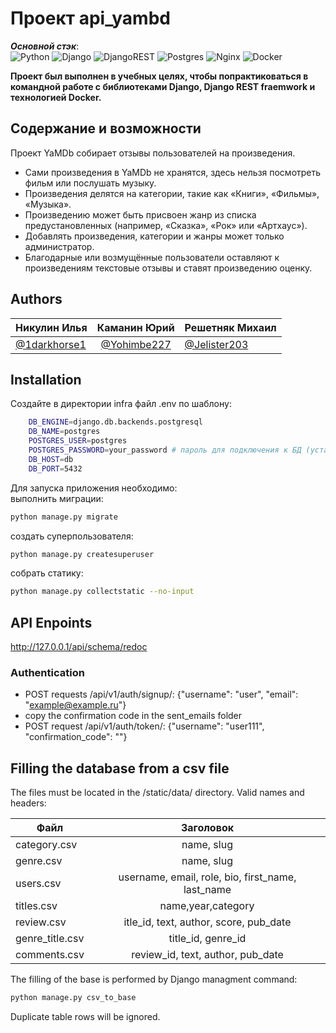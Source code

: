 # Проект api_yambd
_**Основной стэк**_:  
![Python](https://img.shields.io/badge/python-3670A0?style=for-the-badge&logo=python&logoColor=ffdd54)
![Django](https://img.shields.io/badge/django-%23092E20.svg?style=for-the-badge&logo=django&logoColor=white)
![DjangoREST](https://img.shields.io/badge/DJANGO-REST-ff1709?style=for-the-badge&logo=django&logoColor=white&color=ff1709&labelColor=gray)
![Postgres](https://img.shields.io/badge/postgres-%23316192.svg?style=for-the-badge&logo=postgresql&logoColor=white) ![Nginx](https://img.shields.io/badge/nginx-%23009639.svg?style=for-the-badge&logo=nginx&logoColor=white) ![Docker](https://img.shields.io/badge/docker-%230db7ed.svg?style=for-the-badge&logo=docker&logoColor=white)

**Проект был выполнен в учебных целях, чтобы попрактиковаться в командной
работе с библиотеками Django, Django REST fraemwork и технологией Docker.**
## Содержание и возможности

Проект YaMDb собирает отзывы пользователей на произведения.

* Сами произведения в YaMDb не хранятся, здесь нельзя посмотреть фильм или
послушать музыку.
* Произведения делятся на категории, такие как «Книги», «Фильмы», «Музыка».
* Произведению может быть присвоен жанр из списка предустановленных (например,
«Сказка», «Рок» или «Артхаус»).
* Добавлять произведения, категории и жанры может только администратор.
* Благодарные или возмущённые пользователи оставляют к произведениям текстовые
отзывы и ставят произведению оценку.

## Authors

| Никулин Илья                                       |                   Каманин Юрий                   | Решетняк Михаил                                    |
|----------------------------------------------------|:------------------------------------------------:|:---------------------------------------------------|
| [@1darkhorse1](https://www.github.com/1darkhorse1) | [@Yohimbe227](https://www.github.com/Yohimbe227) | [@Jelister203](https://www.github.com/Jelister203) |

## Installation

Создайте в директории infra файл .env по шаблону:

```bash
    DB_ENGINE=django.db.backends.postgresql
    DB_NAME=postgres
    POSTGRES_USER=postgres
    POSTGRES_PASSWORD=your_password # пароль для подключения к БД (установите свой)
    DB_HOST=db
    DB_PORT=5432
```

Для запуска приложения необходимо:  
выполнить миграции:

```bash
python manage.py migrate
```

создать суперпользователя:

```bash
python manage.py createsuperuser
```

собрать статику:

```bash
python manage.py collectstatic --no-input
```

## API Enpoints

<http://127.0.0.1/api/schema/redoc>

### Authentication

* POST requests /api/v1/auth/signup/:
{"username": "user", "email": "example@example.ru"}
* copy the confirmation code in the sent_emails folder
* POST request /api/v1/auth/token/:
{"username": "user111", "confirmation_code": ""}

## Filling the database from a csv file

The files must be located in the /static/data/ directory.
Valid names and headers:

| Файл            |                     Заголовок                     |
|-----------------|:-------------------------------------------------:|
| category.csv    |                    name, slug                     |
| genre.csv       |                    name, slug                     |
| users.csv       | username, email, role, bio, first_name, last_name |
| titles.csv      |                name,year,category                 |
| review.csv      |      itle_id, text, author, score, pub_date       |
| genre_title.csv |                title_id, genre_id                 |
| comments.csv    |         review_id, text, author, pub_date         |

The filling of the base is performed by Django managment command:

```bash
python manage.py csv_to_base
```

Duplicate table rows will be ignored.
